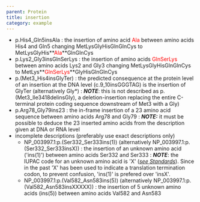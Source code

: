 ```yaml
---
parent: Protein
title: insertion
category: example
---
```


*	p.His4\_Gln5insAla
	:	the insertion of amino acid <font color="red">Ala</font> between amino acids His4 and Gln5 changing MetLysGlyHisGlnGlnCys to MetLysGlyHis**<font color="red">Ala</font>**GlnGlnCys
*	p.Lys2\_Gly3insGlnSerLys
	:	the insertion of amino acids <font color="red">GlnSerLys</font> between amino acids Lys2 and Gly3 changing MetLysGlyHisGlnGlnCys to MetLys**<font color="red">GlnSerLys</font>**GlyHisGlnGlnCys
*	p.(Met3\_His4insGlyTer)
	:	the predicted consequence at the protein level of an insertion at the DNA level (c.9\_10insGGGTAG) is the insertion of GlyTer (alternatively Gly\*)
	:	_**NOTE**_: this is not described as p.(Met3\_Ile3418delinsGly), a deletion-insertion replacing the entire C-terminal protein coding sequence downstream of Met3 with a Gly)
*   p.Arg78\_Gly79ins23
	:	the in-frame insertion of a 23 amino acid sequence between amino acids Arg78 and Gly79
	:	_**NOTE:**_ it must be possible to deduce the 23 inserted amino acids from the description given at DNA or RNA level
*	incomplete descriptions (preferably use exact descriptions only)
	*	NP\_003997.1:p.(Ser332\_Ser333ins(1)) (alternatively NP_003997.1:p.(Ser332\_Ser333insX))
	:	the insertion of an unknown amino acid ('ins(1)') between amino acids Ser332 and Ser333
	:	_**NOTE**_: the IUPAC code for an unknown amino acid is 'X' ([_see Standards_](/bg-material/standards/)). Since in the past 'X' has been used to indicate a translation termination codon, to prevent confusion, 'ins(1)' is prefered over 'insX'.
	*	NP\_003997.1:p.(Val582\_Asn583ins(5)) (alternatively NP_003997.1:p.(Val582_Asn583insXXXXX))
	:       the insertion of 5 unknown amino acids (ins(5)) between amino acids Val582 and Asn583
	
